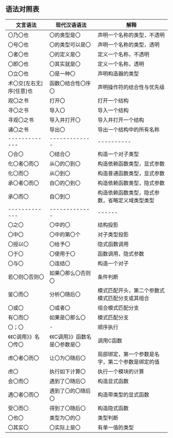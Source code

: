 
## 语法对照表

| 文言语法           | 现代汉语语法 | 解释 | 
| ------------- |-------------| ------|
| 〇乃〇也 |  〇的类型是〇 | 声明一个名称的类型，不透明 |
| 〇号〇也 |  〇的类型可以是〇 | 声明一个名称的类型，透明 |
| 〇者〇也 |  〇的定义是〇 | 定义一个名称，不透明 |
| 〇即〇也 |  〇其实就是〇 | 定义一个名称，透明 |
| 〇立〇也 |  〇是一种〇 |  声明构造器的类型 |
| 术〇交[左右无]序[任意]也 | 函数〇结合性〇序〇 | 声明操作符的结合性与优先级 |
 | 观〇之书 |  打开〇 | 打开一个结构 |
 | 寻〇之书 |  导入〇 | 导入一个结构 |
 | 寻观〇之书 |  导入并打开〇 | 导入并打开一个结构 |
 | 诵〇之书 |  导出〇 | 导出一个结构中的所有名称 |
| ------------- |-------------|  ---------- |
  |〇合〇 | 〇结合〇  |  构造一个对子类型 |
| 化〇者〇而〇 | 从〇的〇到〇 | 构造依赖函数类型，显式参数 |
  |化〇而〇 | 从〇到〇 |  构造普通函数类型，显式参数 | 
| 承〇者〇而〇 | 自〇的〇到〇 | 构造依赖函数类型，隐式参数 |
| 承〇而〇 | 自〇到〇 | 构造依赖函数类型，隐式参数，省略定义域类型类型 |
| ------------- |-------------|  ------ |
|〇之〇| 〇中的〇 | 结构投影 | 
|〇中〇| 〇中的第〇个 | 对子类型投影 |
|〇授以〇| 〇给予〇 | 隐式函数调用 |
 |〇于〇| 〇使用于〇 | 函数调用，隐式参数 |
 |〇与〇| 〇连结〇 | 构造一个对子 |
   |若〇则〇否则〇| 如果〇那么〇否则〇 | 条件判断 |
   |鉴〇而〇| 分析〇随后〇 | 模式匹配开头，第二个参数式模式匹配分支或其组合 |
   |〇或〇| 〇或者〇 | 组合模式匹配分支 |
   |有〇而〇| 如果是〇那么〇 | 模式匹配分支 |
|〇；〇| - | 顺序执行 |
|《《C调用》》名〇传〇 | 《《C调用》》函数名是〇参数是〇 | 调用C函数 |
|虑〇者〇而〇| 让〇为〇随后〇 | 局部绑定，第一个参数是名字，第二个参数是绑定的值 |
|虑〇| 执行如下计算〇 | 执行一个模块的计算 |
|会〇而〇| 遇到了〇随后〇 | 构造显式函数 |
|遇〇者〇而〇| 遇到了〇的〇随后〇 | 构造带类型的显式函数 |
|受〇而〇| 得到了〇随后〇| 构造隐式函数 |
|〇也〇| 类型为〇的〇| 类型判断 |
|〇其实〇| 〇实际上是〇| 有单一值的类型 |
